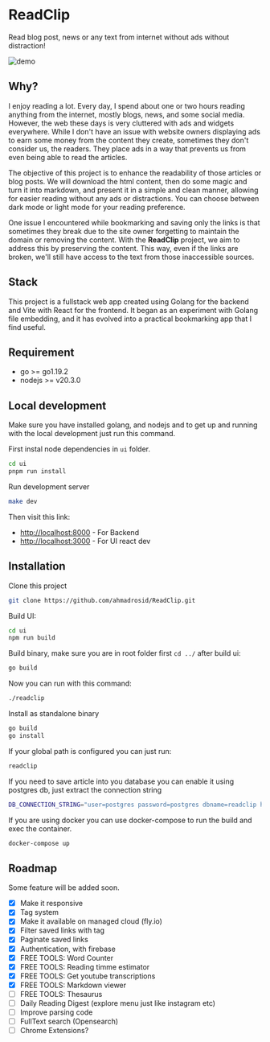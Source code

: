 # ReadClip

Read blog post, news or any text from internet without ads without distraction!

![demo](https://readclip.ahmadrosid.com/img/readclip.png)

## Why?

I enjoy reading a lot. Every day, I spend about one or two hours reading anything from the internet, mostly blogs, news, and some social media. However, the web these days is very cluttered with ads and widgets everywhere. While I don't have an issue with website owners displaying ads to earn some money from the content they create, sometimes they don't consider us, the readers. They place ads in a way that prevents us from even being able to read the articles.

The objective of this project is to enhance the readability of those articles or blog posts. We will download the html content, then do some magic and turn it into markdown, and present it in a simple and clean manner, allowing for easier reading without any ads or distractions. You can choose between dark mode or light mode for your reading preference.

One issue I encountered while bookmarking and saving only the links is that sometimes they break due to the site owner forgetting to maintain the domain or removing the content. With the **ReadClip** project, we aim to address this by preserving the content. This way, even if the links are broken, we'll still have access to the text from those inaccessible sources.

## Stack

This project is a fullstack web app created using Golang for the backend and Vite with React for the frontend. It began as an experiment with Golang file embedding, and it has evolved into a practical bookmarking app that I find useful.

## Requirement

- go >= go1.19.2
- nodejs >= v20.3.0

## Local development

Make sure you have installed golang, and nodejs and to get up and running with the local development just run this command.

First instal node dependencies in `ui` folder.

```bash
cd ui
pnpm run install
```

Run development server

```bash
make dev
```

Then visit this link:

- [http://localhost:8000](http://localhost:8000) - For Backend
- [http://localhost:3000](http://localhost:3000) - For UI react dev

## Installation

Clone this project

```bash
git clone https://github.com/ahmadrosid/ReadClip.git
```

Build UI:

```bash
cd ui
npm run build
```

Build binary, make sure you are in root folder first `cd ../` after build ui:

```bash
go build
```

Now you can run with this command:

```bash
./readclip
```

Install as standalone binary

```bash
go build
go install
```

If your global path is configured you can just run:

```bash
readclip
```

If you need to save article into you database you can enable it using postgres db, just extract the connection string

```bash
DB_CONNECTION_STRING="user=postgres password=postgres dbname=readclip host=your-posgres-host sslmode=verify-full"
```

If you are using docker you can use docker-compose to run the build and exec the container.

```bash
docker-compose up
```

## Roadmap

Some feature will be added soon.

- [x] Make it responsive
- [x] Tag system
- [x] Make it available on managed cloud (fly.io)
- [x] Filter saved links with tag
- [x] Paginate saved links
- [x] Authentication, with firebase
- [x] FREE TOOLS: Word Counter
- [x] FREE TOOLS: Reading timme estimator
- [x] FREE TOOLS: Get youtube transcriptions
- [x] FREE TOOLS: Markdown viewer
- [ ] FREE TOOLS: Thesaurus
- [ ] Daily Reading Digest (explore menu just like instagram etc)
- [ ] Improve parsing code
- [ ] FullText search (Opensearch)
- [ ] Chrome Extensions?

